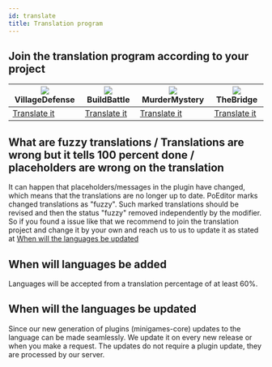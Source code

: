 ```yaml
---
id: translate
title: Translation program
---
```


## Join the translation program according to your project

| ![](https://wiki.plugily.xyz/img/VD.png) VillageDefense           | ![](https://wiki.plugily.xyz/img/BB.png) BuildBattle              | ![](https://wiki.plugily.xyz/img/MM.png) MurderMystery            | ![](https://wiki.plugily.xyz/img/TB.png) TheBridge                |
|-------------------------------------------------------------------|-------------------------------------------------------------------|-------------------------------------------------------------------|-------------------------------------------------------------------|
| [Translate it](https://poeditor.com/join/project?hash=w8GqqwkET1) | [Translate it](https://poeditor.com/join/project?hash=wEpcZ7Htnn) | [Translate it](https://poeditor.com/join/project?hash=doHF7qKEa0) | [Translate it](https://poeditor.com/join/project?hash=fcumqbfkTc) |
## What are fuzzy translations / Translations are wrong but it tells 100 percent done / placeholders are wrong on the translation
It can happen that placeholders/messages in the plugin have changed, which means that the translations are no longer up to date. PoEditor marks changed translations as "fuzzy". Such marked translations should be revised and then the status "fuzzy" removed independently by the modifier. So if you found a issue like that we recommend to join the translation project and change it by your own and reach us to us to update it as stated at [When will the languages be updated](#when-will-the-languages-be-updated)
## When will languages be added
Languages will be accepted from a translation percentage of at least 60%.
## When will the languages be updated
Since our new generation of plugins (minigames-core) updates to the language can be made seamlessly. We update it on every new release or when you make a request. The updates do not require a plugin update, they are processed by our server.
